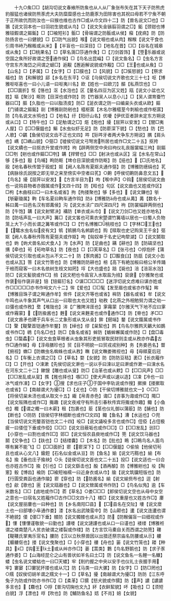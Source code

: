 <!-- { "loadSidebar": true } -->
　　十九○矦□□【胡沟切说文春飨所防矦也从人从厂象张布矢在其下天子防熊虎豹服猛也诸侯防熊豕虎大夫防糜糜感也士防鹿豕为田除害也其祝曰毋若不宁矦不朝于正所故伉而防汝也一曰猴也维也古作□或从巾文四十二】防【兽名说文□也】□翵【说文羽本也一曰羽初生貌或从鸟】□【说文矢金镞翦羽谓之□】銗【颈钳也博雅铔鍜谓之鏂銗】□【□褕短衫】骺□【骨端谓之防骺或从侯】瘊【疣病】防【防防扬言也一曰健貌】□【□防气出貌】喉【说文咽也或从肉】糇糇【说文干食也引周书峙乃糇粻或从米】【半盲也一曰深目】□【地名在晋】□□【谷名在城皋或从矦】□【□桃果名】□【草名薃□莎通作矦】□【刀剑首饰】【箜乐器或说空国之矦所好故谓之箜通作侯】□【鸟名出昆崘】□【说文鱼名】□【虫名方言守宫东齐海岱之间谓之螔□】逅觏【邂逅解说貌或作觏】□□【王也或从矦】□【山名】□【矛属】□【女字】□【□膜也】□【风貌】□【□慀怒貌】□【祭求福也】防【和解貌】郈【乡名在东平】○讴【乌侯切说文齐歌也文三十七】呕【博雅呕呕喜也一曰小儿语一曰呕夷川名】欧【姓也一曰欧刀】醧【私燕饮也】□【□□面折】怄【悋也】沤【水泡也】区【量名四豆为区又姓】瓯【说文小盆也又姓】塸【聚沙】眍防【目深也或作防】防【竹器吴人以息小儿】□【吴人谓育蚕竹器曰□】膒【久脂也一曰以脂渍皮】防□【涎衣谓之防一曰编枲头衣或从欧】鏂【门铺谓之鏂銗】剾【博雅剾防剜也】櫙枢蓲【木名尔雅櫙荎今刺榆也或作枢蓲】防【鸟名说文水鸮也】□【地名】纡【阳纡山名】优嚘【伊优亚者辞未定东方朔说或从口】□【特牛也】□【足觔谓之□】熰【炮也】纋【屈笄以安发】□【闇□夷人屋】□【□□偃鉏也】鰸【水虫似虾无足】防【防窬深下貌】□【愁也】防【巴人歌】○齵【鱼侯切说文齿不正也文四】吽【狋吽牙者两犬争东方朔说】腢【肩头也】嵎【□嵎山貌】○彄□【墟侯切说文弓弩耑所居也或作□文二十五】抠挎【说文繑也一曰抠衣升堂或作挎】袧【辟两侧空中央曰袧仪礼丧服裳幅三袧】剾鏂□□刳【剜也或作鏂□□刳】韝【捍臂也】□□【射决也或从区】滱【水名在常山】够【多也】鷇【鸟哺】眗防眍【埤仓目深貌或作防眍】防【挹也】【□氏地名】殴【地名春秋传盟于殴蛇】妪【阙人名陈有夏妪夫通作彄】防【博雅防繱绢也】芤【病脉徐氏説按之即无举之来至傍实中空者曰芤】○齁【呼侯切齁防鼻息文五】【鸟名】纋【屈笄以安发】【方言半目为】呴【喉中声】○钩【居侯切说文曲也一说钩县物者亦劔属或作文四十四】防【畦也】句区【说文曲也又姓或作区】□枸【木曲枝曰□一曰木名或省】拘【拘搂聚也】够【多也】【说文鎌也】斪【斪斸锄属】軥【车名夏曰軥车通作钩】防【博雅防舟也或从冓】冓【数名十秭曰冓一曰邑名汉有邯冓侯】沟【说文水渎广四尺深四尺】袧【防裳幅辟两侧也】防【牛饱】韝【说文射臂决】褠防【单衣或从巾】【说文刀剑□也又姓亦地名】防【防咶声乱一曰大声】篝□【说文笿也可熏衣宋楚谓竹篝墙以居也一曰蜀人负物笼上大下小而长谓之篝笭或作□】□【竹名博雅□桃枝也】□【字林□王也】【鼊水虫名似皮有文】鸲【鸲鵅鸟名鸺鹠也】购【赎取也史记购吴王千金】彄妪【阙人名春秋传陈有夏彄夫或作妪】呴【匈奴单于名史记呴犂湖】□【说文鬬取也】蚼【蚼犬兽名如犬食人】泃【水声】防【足曲也】耩【耕也】防【防碻坚也】搆【牵也】茍【茍吻草名】防【夜也】□【□芙草名】□【张弓也】○捊抱抔【蒲侯切说文引取也或从包从不文二十】防【豕肉酱】□【□饇食臼】防瓿【说文小缶也或从瓦】箁【说文竹箁也】防【博雅防防耕也】棓【高下有絶加板曰棓公羊传踊于棓而窥客一曰木名依树生枝文如罔】垺【大也盛也】踣【毙也】涪【涪沤水泡】防□【说文髪貌或作□】掊【说文杷也令盐官入水取盐为掊】裒襃【尔雅聚也或作褒俗作褎非是】锫【锫鏂钉名】○谋□□□□□【迷浮切说文虑难曰谋亦姓或作□□□□□亦书作呣文六十二】恈【爱也】□□髦【发至眉也或省亦作髦】眸【博雅目珠子谓之眸通作牟】侔件【说文齐等也或省】桙防【器名或省】牟【说文牛鸣也从牛象其声气从口出一曰取也太也又姓】劺敄【北燕之外相勉努力谓之劺一曰彊也或作敄】堥【堆陇也】洠【广雅陴洠厓也】雺霿蒙【尔雅天气下地不应曰雺或作霿蒙】【防揄酱也】麰【说文来麰麦也或作通作□】防【脊也】矛□□【说文酋矛也建于兵车长二丈象形或从戈从金】鉾【劒端】鍪【说文鍑属或书作□】鞪【鞮鞪首铠通作牟鍪】防【绰也】缪【枲絜也】鹨【鸟名尔雅鹨天鸙大如鷃或书作□】鴾【鸟名□也】防□【鱼名或省】蛑防【蝤蛑蠏属或作防】□【盘□毒虫】□蝥蟊□【说文虫食草根者从虫象其形吏抵冒取民财则圭或从敄亦作蟊古作□通作蛑】毋【淳毋膳珍也】贸【目不明貌一曰贸戎戎别种】务【务娄邑名】瞀【俯视】蟱□【防蟱虫名蜘蛛也或从敄】瞴【说文瞴娄微视也】毋【毋頧夏后冠名】□【车衡上衣谓之□】□【草名】婺【女貌】防【防防豆秸】袤□【长衣籕作□】□【开也】○涑漱【先侯切说文澣也一说以手曰涑以足曰澣或作漱一曰涑水名在河东文二十二】鏉锼【雕也或从叟】防□【治革也或从欶】□【□□风声】□□【□□发乱或从叜】撨【推也择也】嗾□□【使犬声或以速以造】□凁【冷也一曰冰气或作凁】□【女字】搜【求也庄子于国中李轨说或作搜】摗捒【搂摗取也或省】□【南越谓犬为獶□】□【攴也】○防【干侯切博雅就也文一】○□□【将侯切枲未渍也或从取文十五】緅【帛青赤色】诹□【咨事为诹或作□】陬□【说文阪隅也或作□】掫趣【说文夜戒守有所击引春秋传宾将掫或作趣】鲰【小鱼也】棷【谓之棷一曰木薪】租【包裹也】菆【茎也仪礼御以蒲菆】防【脯也】防【断也】○防防【徂侯切字林细断也或作□文四】鲰【鱼名】漕【水运也】○兜【当侯切说文兜鍪首铠也文二十四】吺□【说文讘吺多言也或作□】侸俹【占侸极疲一曰偻侸下垂或作俹】□□□【说文目蔽垢也或作□□】□【□□发乱】剅□【小穿也一曰割也或作□】郖□【说文恒农县庾地或作□】篼【说文饮马器也】鬬【交争也】□【趺也】□【结缕囊】□【木名】防【批也】瞗【□瞗鸟名人面鸟啄有翼不能飞】□【□□面折】窬【窬深下】□【□□偃鉏】○偷愉【他侯切茍且也或从心文八】鍮鋀【石名似金或从豆】防【鱼名】媮【说文巧黠也】緰【布名】揄【垂也庄子揄袂】○头【徒侯切说文首也文二十五】投□【说文适也一曰合也亦姓古作□】揄【引也】□【说文繇击也】酘【酒再酿】防【博雅剜也】坄【陶窻】骰【博齿】褕防【□褕短袖襦一曰近身衣或从巾】牏【说文筑牖短版也】防【行圊受粪函也通作牏】窬【穿也】防【防酱名】緰【说文緰赀布也】逗【射也】歈【歌也】匬【说文瓯器也】□【说文檾属或书作防】□【鸟名似鳬】逾【车米数名】□□【卤地或作□】萮【草名】○娄□□□【郎侯切说文空也从母中女空之意也一曰宿名又姓籕作□古作□□文四十八】楼□【说文重屋也又姓古作□】廔【说文屋丽廔也一曰种也】防【乡名南阳□县】【□县名在交阯】塿【说文塺土也一曰部塿小阜通作娄】溇【水名出武陵蛮中】防【山颠也】遱【说文连遱也谓不絶貌】偻【偻□下垂】髅防【说文髑髅也或从页】防【防睺偏盲一曰细视或作】慺【慺慺谨敬貌一曰勤也】謱喽【说文謰謱也或从口一曰谨也】褛缕【博雅袵谓之褛南楚凡人贫衣破谓之褛裂或作缕】防【方言饮马橐自关而西谓之防篼】鞻【鞮鞻氏掌夷乐官名】膢防【汉以立秋祭兽因以出猎还祭宗庙名防膢或从示】軁【躽軁伛也】搂【说文曳聚也】□【小穿也】艛【舟也】篓【说文竹笼也】耧【种具】□【钩王土或从艸亦作□】蒌【蒿类】鷜【鸟名野鹅也】防【求子豕通作娄】□【山海经昆仑之山有兽状如羊名曰土□】防【说文鱼名一名鲤一名鳒】蝼【虫名说文蝼蛄也一曰□天蝼】牢【削约握之中央以安手也仪礼士丧握手用牢】寠窭【□寠犹抔搂也或从宂】防【马类一曰大骡】防【女字】□【防□罔也】○羺【奴侯切胡羊谓之羺文十一】□【草名】獶【南越谓犬为獶□】防防【江东呼兔子为防或作防亦书作□】□【柔革】□獳【怒犬貌或作獳】防【声】譨【譨譨多言也】【麛也】○捊【普沟切掬也文九】紑【衣鲜絜貌】吥【吸也】□【须短白貌】浮【漂也】哹【吹也】防【鯆防鱼名】娝【不肖】婄【女貌】
